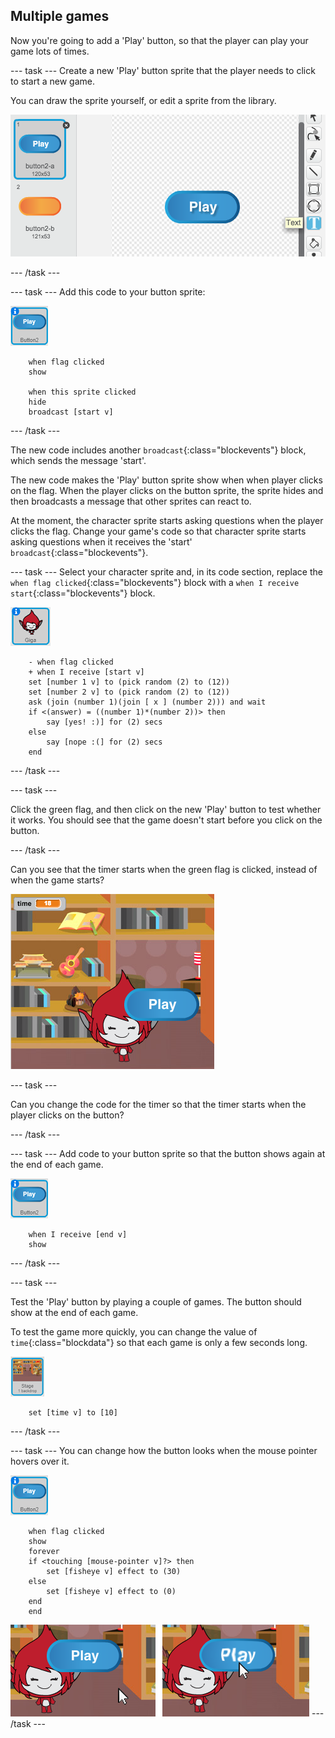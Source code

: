 ## Multiple games

Now you're going to add a 'Play' button, so that the player can play your game lots of times.

--- task ---
Create a new 'Play' button sprite that the player needs to click to start a new game.

You can draw the sprite yourself, or edit a sprite from the library.

![Picture of the play button](images/brain-play.png)

--- /task ---

--- task ---
Add this code to your button sprite:

![Button sprite](images/button-sprite.png)

```blocks
	when flag clicked
	show

	when this sprite clicked
	hide
	broadcast [start v]
```


--- /task ---

The new code includes another `broadcast`{:class="blockevents"} block, which sends the message 'start'.

The new code makes the 'Play' button sprite show when when player clicks on the flag. When the player clicks on the button sprite, the sprite hides and then broadcasts a message that other sprites can react to.

At the moment, the character sprite starts asking questions when the player clicks the flag. Change your game's code so that character sprite starts asking questions when it receives the 'start' `broadcast`{:class="blockevents"}.

--- task ---
Select your character sprite and, in its code section, replace the `when flag clicked`{:class="blockevents"} block with a `when I receive start`{:class="blockevents"} block.

![Character sprite](images/giga-sprite.png)

```blocks
	- when flag clicked
    + when I receive [start v]
	set [number 1 v] to (pick random (2) to (12))
	set [number 2 v] to (pick random (2) to (12))
	ask (join (number 1)(join [ x ] (number 2))) and wait
	if <(answer) = ((number 1)*(number 2))> then
		say [yes! :)] for (2) secs
	else
		say [nope :(] for (2) secs
	end
```
--- /task ---

--- task ---

Click the green flag, and then click on the new 'Play' button to test whether it works. You should see that the game doesn't start before you click on the button.

--- /task ---

Can you see that the timer starts when the green flag is clicked, instead of when the game starts?

![Timer has started](images/brain-timer-bug.png)

--- task ---

Can you change the code for the timer so that the timer starts when the player clicks on the button?

--- /task ---

--- task ---
Add code to your button sprite so that the button shows again at the end of each game.

![Button sprite](images/button-sprite.png)

```blocks
	when I receive [end v]
	show
```
--- /task ---

--- task ---

Test the 'Play' button by playing a couple of games. The button should show at the end of each game.

To test the game more quickly, you can change the value of `time`{:class="blockdata"} so that each game is only a few seconds long.

![Stage](images/stage-sprite.png)

```blocks
	set [time v] to [10]
```

--- /task ---

--- task ---
You can change how the button looks when the mouse pointer hovers over it.

![Button](images/button-sprite.png)

```blocks
	when flag clicked
	show
	forever
	if <touching [mouse-pointer v]?> then
		set [fisheye v] effect to (30)
	else
		set [fisheye v] effect to (0)
	end
	end
```

![screenshot](images/brain-fisheye.png)
--- /task ---
